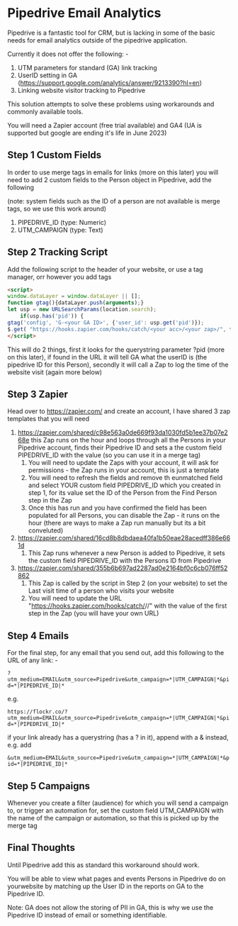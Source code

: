 # Pipedrive Email Analytics



Pipedrive is a fantastic tool for CRM, but is lacking in some of the basic needs for email analytics outside of the pipedrive application.

Currently it does not offer the following: -

1. UTM parameters for standard (GA) link tracking
2. UserID setting in GA (https://support.google.com/analytics/answer/9213390?hl=en)
3. Linking website visitor tracking to Pipedrive



This solution attempts to solve these problems using workarounds and commonly available tools.

You will need a Zapier account (free trial available) and GA4 (UA is supported but google are ending it's life in June 2023)



## Step 1 Custom Fields

In order to use merge tags in emails for links (more on this later) you will need to add 2 custom fields to the Person object in Pipedrive, add the following

(note: system fields such as the ID of a person are not available is merge tags, so we use this work around)

1. PIPEDRIVE_ID (type: Numeric)
2. UTM_CAMPAIGN (type: Text)



## Step 2 Tracking Script

Add the following script to the header of your website, or use a tag manager, orr however you add tags

```html
<script>
window.dataLayer = window.dataLayer || [];
function gtag(){dataLayer.push(arguments);}
let usp = new URLSearchParams(location.search);
	if(usp.has('pid')) {
gtag('config', 'G-<your GA ID>', {'user_id': usp.get('pid')});
$.get( "https://hooks.zapier.com/hooks/catch/<your acc>/<your zap>/", function( data ) {}); }
</script>
```

This will do 2 things, first it looks for the querystring parameter ?pid (more on this later), if found in the URL it will tell GA what the userID is (the pipedrive ID for this Person), secondly it will call a Zap to log the time of the website visit (again more below)

## Step 3 Zapier

Head over to https://zapier.com/ and create an account, I have shared 3 zap templates that you will need

1. https://zapier.com/shared/c98e563a0de669f93da1030fd5b1ee37b07e268e this Zap runs on the hour and loops through all the Persons in your Pipedrive account, finds their Pipedrive ID and sets a the custom field PIPEDRIVE_ID with the value (so you can use it in a merge tag)
   1. You will need to update the Zaps with your account, it will ask for permissions - the Zap runs in your account, this is just a template
   2. You will need to refresh the fields and remove th eunmatched field and select YOUR custom field PIPEDRIVE_ID which you created in step 1, for its value set the ID of the Person from the Find Person step in the Zap
   3. Once this has run and you have confirmed the field has been populated for all Persons, you can disable the Zap - it runs on the hour (there are ways to make a Zap run manually but its a bit conveluted)
2. https://zapier.com/shared/16cd8b8dbdaea40fa1b50eae28acedff386e661d
   1. This Zap runs whenever a new Person is added to Pipedrive, it sets the custom field PIPEDRIVE_ID with the Persons ID from Pipedrive
3. https://zapier.com/shared/355b6b697ad2287ad0e2164bf0c6cb076ff52862
   1. This Zap is called by the script in Step 2 (on your website) to set the Last visit time of a person who visits your website
   2. You will need to update the URL "https://hooks.zapier.com/hooks/catch/<your acc>/<your zap>/" with the value of the first step in the Zap (you will have your own URL)



## Step 4 Emails

For the final step, for any email that you send out, add this following to the URL of any link: -

`?utm_medium=EMAIL&utm_source=Pipedrive&utm_campaign=*|UTM_CAMPAIGN|*&pid=*|PIPEDRIVE_ID|*`

e.g.

`https://flockr.co/?utm_medium=EMAIL&utm_source=Pipedrive&utm_campaign=*|UTM_CAMPAIGN|*&pid=*|PIPEDRIVE_ID|*`

if your link already has a querystring (has a ? in it), append with a & instead, e.g. add

`&utm_medium=EMAIL&utm_source=Pipedrive&utm_campaign=*|UTM_CAMPAIGN|*&pid=*|PIPEDRIVE_ID|*`



## Step 5 Campaigns

Whenever you create a filter (audience) for which you will send a campaign to, or trigger an automation for, set the custom field UTM_CAMPAIGN with the name of the campaign or automation, so that this is picked up by the merge tag



## Final Thoughts

Until Pipedrive add this as standard this workaround should work.

You will be able to view what pages and events Persons in Pipedrive do on yourwebsite by matching up the User ID in the reports on GA to the Pipedrive ID.

Note: GA does not allow the storing of PII in GA, this is why we use the Pipedrive ID instead of email or something identifiable.
